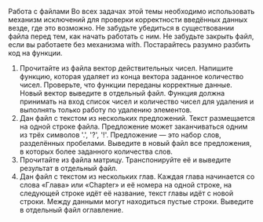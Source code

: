 Работа с файлами
Во всех задачах этой темы необходимо использовать механизм исключений для
проверки корректности введённых данных везде, где это возможно.
Не забудьте убедиться в существовании файла перед тем, как начать работать с ним.
Не забудьте закрыть файл, если вы работаете без механизма with.
Постарайтесь разумно разбить код на функции.
1. Прочитайте из файла вектор действительных чисел. Напишите
функцию, которая удаляет из конца вектора заданное
количество чисел. Проверьте, что функции переданы
корректные данные. Новый вектор выведите в отдельный
файл.
Функция должна принимать на вход список чисел и
количество чисел для удаления и выполнять только работу по
удалению элементов.
2. Дан файл с текстом из нескольких предложений. Текст
размещается на одной строке файла. Предложение может
заканчиваться одним из трёх символов '.', '?', '!'. Предложение
— это набор слов, разделённых пробелами. Выведите в новый
файл все предложения, в которых более заданного количества
слов.
3. Прочитайте из файла матрицу. Транспонируйте её и выведите
результат в отдельный файл.
4. Дан файл с текстом из нескольких глав. Каждая глава
начинается со слова «Глава» или «Chapter» и её номера на
одной строке, на следующей строке идёт её название, текст
главы идёт с новой строки. Между данными могут
находиться пустые строки. Выведите в отдельный файл
оглавление.